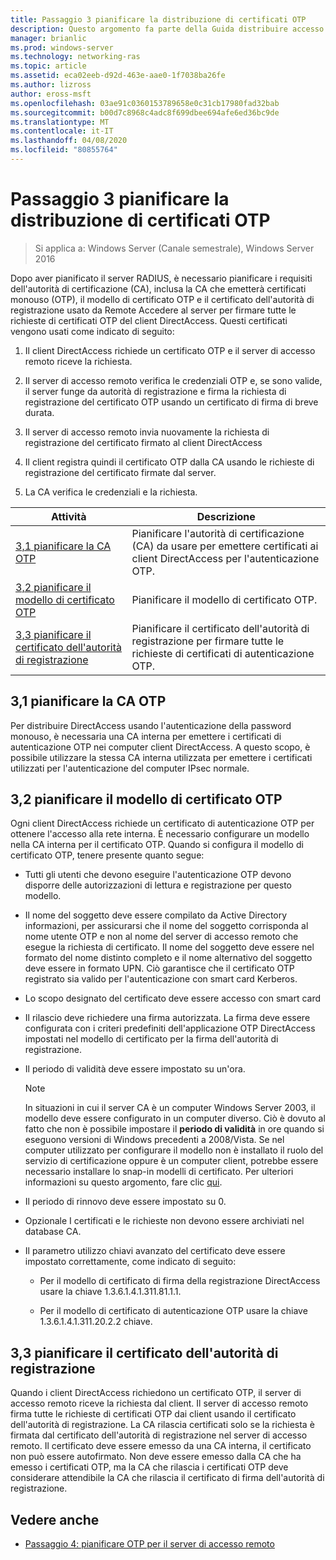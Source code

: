 ```yaml
---
title: Passaggio 3 pianificare la distribuzione di certificati OTP
description: Questo argomento fa parte della Guida distribuire accesso remoto con l'autenticazione OTP in Windows Server 2016.
manager: brianlic
ms.prod: windows-server
ms.technology: networking-ras
ms.topic: article
ms.assetid: eca02eeb-d92d-463e-aae0-1f7038ba26fe
ms.author: lizross
author: eross-msft
ms.openlocfilehash: 03ae91c0360153789658e0c31cb17980fad32bab
ms.sourcegitcommit: b00d7c8968c4adc8f699dbee694afe6ed36bc9de
ms.translationtype: MT
ms.contentlocale: it-IT
ms.lasthandoff: 04/08/2020
ms.locfileid: "80855764"
---
```

# <a name="step-3-plan-otp-certificate-deployment"></a>Passaggio 3 pianificare la distribuzione di certificati OTP

>Si applica a: Windows Server (Canale semestrale), Windows Server 2016

Dopo aver pianificato il server RADIUS, è necessario pianificare i requisiti dell'autorità di certificazione (CA), inclusa la CA che emetterà certificati monouso (OTP), il modello di certificato OTP e il certificato dell'autorità di registrazione usato da Remote Accedere al server per firmare tutte le richieste di certificati OTP del client DirectAccess. Questi certificati vengono usati come indicato di seguito:  
  
1.  Il client DirectAccess richiede un certificato OTP e il server di accesso remoto riceve la richiesta.  
  
2.  Il server di accesso remoto verifica le credenziali OTP e, se sono valide, il server funge da autorità di registrazione e firma la richiesta di registrazione del certificato OTP usando un certificato di firma di breve durata.  
  
3.  Il server di accesso remoto invia nuovamente la richiesta di registrazione del certificato firmato al client DirectAccess  
  
4.  Il client registra quindi il certificato OTP dalla CA usando le richieste di registrazione del certificato firmate dal server.  
  
5.  La CA verifica le credenziali e la richiesta.  
  
|Attività|Descrizione|  
|----|--------|  
|[3,1 pianificare la CA OTP](#bkmk_3_1_CA)|Pianificare l'autorità di certificazione (CA) da usare per emettere certificati ai client DirectAccess per l'autenticazione OTP.|  
|[3,2 pianificare il modello di certificato OTP](#bkmk_3_2_OTP_Cert)|Pianificare il modello di certificato OTP.|
|[3,3 pianificare il certificato dell'autorità di registrazione](#bkmk_33RACert)|Pianificare il certificato dell'autorità di registrazione per firmare tutte le richieste di certificati di autenticazione OTP.|

## <a name="31-plan-the-otp-ca"></a><a name="bkmk_3_1_CA"></a>3,1 pianificare la CA OTP  
Per distribuire DirectAccess usando l'autenticazione della password monouso, è necessaria una CA interna per emettere i certificati di autenticazione OTP nei computer client DirectAccess. A questo scopo, è possibile utilizzare la stessa CA interna utilizzata per emettere i certificati utilizzati per l'autenticazione del computer IPsec normale.  
  
## <a name="32-plan-the-otp-certificate-template"></a><a name="bkmk_3_2_OTP_Cert"></a>3,2 pianificare il modello di certificato OTP  
Ogni client DirectAccess richiede un certificato di autenticazione OTP per ottenere l'accesso alla rete interna. È necessario configurare un modello nella CA interna per il certificato OTP. Quando si configura il modello di certificato OTP, tenere presente quanto segue:  
  
-   Tutti gli utenti che devono eseguire l'autenticazione OTP devono disporre delle autorizzazioni di lettura e registrazione per questo modello.  
  
-   Il nome del soggetto deve essere compilato da Active Directory informazioni, per assicurarsi che il nome del soggetto corrisponda al nome utente OTP e non al nome del server di accesso remoto che esegue la richiesta di certificato. Il nome del soggetto deve essere nel formato del nome distinto completo e il nome alternativo del soggetto deve essere in formato UPN. Ciò garantisce che il certificato OTP registrato sia valido per l'autenticazione con smart card Kerberos.  
  
-   Lo scopo designato del certificato deve essere accesso con smart card  
  
-   Il rilascio deve richiedere una firma autorizzata. La firma deve essere configurata con i criteri predefiniti dell'applicazione OTP DirectAccess impostati nel modello di certificato per la firma dell'autorità di registrazione.  
  
-   Il periodo di validità deve essere impostato su un'ora.  
  
    > [!NOTE]  
    > In situazioni in cui il server CA è un computer Windows Server 2003, il modello deve essere configurato in un computer diverso. Ciò è dovuto al fatto che non è possibile impostare il **periodo di validità** in ore quando si eseguono versioni di Windows precedenti a 2008/Vista. Se nel computer utilizzato per configurare il modello non è installato il ruolo del servizio di certificazione oppure è un computer client, potrebbe essere necessario installare lo snap-in modelli di certificato. Per ulteriori informazioni su questo argomento, fare clic [qui](https://technet.microsoft.com/library/cc732445.aspx).  
  
-   Il periodo di rinnovo deve essere impostato su 0.  
  
-   Opzionale I certificati e le richieste non devono essere archiviati nel database CA.  
  
-   Il parametro utilizzo chiavi avanzato del certificato deve essere impostato correttamente, come indicato di seguito:  
  
    -   Per il modello di certificato di firma della registrazione DirectAccess usare la chiave 1.3.6.1.4.1.311.81.1.1.  
  
    -   Per il modello di certificato di autenticazione OTP usare la chiave 1.3.6.1.4.1.311.20.2.2 chiave.  
  
## <a name="33-plan-the-registration-authority-certificate"></a><a name="bkmk_33RACert"></a>3,3 pianificare il certificato dell'autorità di registrazione  
Quando i client DirectAccess richiedono un certificato OTP, il server di accesso remoto riceve la richiesta dal client. Il server di accesso remoto firma tutte le richieste di certificati OTP dai client usando il certificato dell'autorità di registrazione. La CA rilascia certificati solo se la richiesta è firmata dal certificato dell'autorità di registrazione nel server di accesso remoto. Il certificato deve essere emesso da una CA interna, il certificato non può essere autofirmato. Non deve essere emesso dalla CA che ha emesso i certificati OTP, ma la CA che rilascia i certificati OTP deve considerare attendibile la CA che rilascia il certificato di firma dell'autorità di registrazione.  
  
## <a name="see-also"></a><a name="BKMK_Links"></a>Vedere anche  
  
-   [Passaggio 4: pianificare OTP per il server di accesso remoto](Step-4-Plan-for-OTP-on-the-Remote-Access-Server.md)  
  


